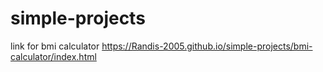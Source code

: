 # simple-projects

link for bmi calculator 
https://Randis-2005.github.io/simple-projects/bmi-calculator/index.html

